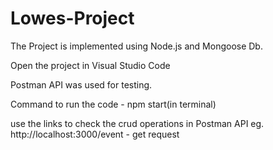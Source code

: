 # Lowes-Project

The Project is implemented using Node.js and Mongoose Db. 

Open the project in Visual Studio Code

Postman API was used for testing.

Command to run the code - npm start(in terminal)

use the links to check the crud operations in Postman API
eg. http://localhost:3000/event - get request
